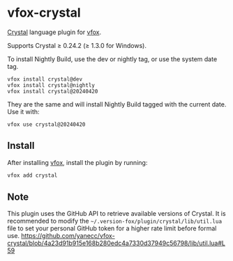 # vfox-crystal

[Crystal](https://crystal-lang.org) language plugin for [vfox](https://vfox.lhan.me).

Supports Crystal ≥ 0.24.2 (≥ 1.3.0 for Windows).

To install Nightly Build, use the dev or nightly tag, or use the system date tag.

``` shell
vfox install crystal@dev
vfox install crystal@nightly
vfox install crystal@20240420
```

They are the same and will install Nightly Build tagged with the current date. Use it with:

``` shell
vfox use crystal@20240420
```

## Install

After installing [vfox](https://github.com/version-fox/vfox), install the plugin by running:

```bash
vfox add crystal
```

## Note

This plugin uses the GitHub API to retrieve available versions of Crystal. It is recommended to modify the `~/.version-fox/plugin/crystal/lib/util.lua` file to set your personal GitHub token for a higher rate limit before formal use. https://github.com/yanecc/vfox-crystal/blob/4a23d91b915e168b280edc4a7330d37949c56798/lib/util.lua#L59